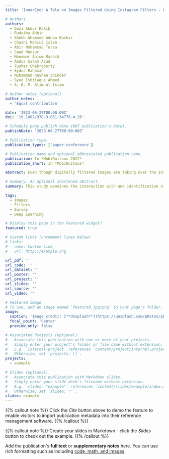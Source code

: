```yaml
---
title: 'InnerEye: A Tale on Images Filtered Using Instagram Filters - How Do We Interact with them and How Can We Automatically Identify the Extent of Filtering?'

# Authors
authors:
  - Gazi Abdur Rakib
  - Rudaiba Adnin
  - Shekh Ahammed Adnan Bashir
  - Chashi Mahiul Islam
  - Abir Mohammad Turza
  - Saad Manzur
  - Monowar Anjum Rashik
  - Abdus Salam Azad
  - Tusher Chakraborty
  - Sydur Rahaman
  - Muhammad Rayhan Shikder
  - Syed Ishtiaque Ahmed
  - A. B. M. Alim Al Islam

# Author notes (optional)
author_notes:
  - 'Equal contribution'

date: '2023-06-27T00:00:00Z'
doi: '10.1007/978-3-031-34776-4_26'

# Schedule page publish date (NOT publication's date).
publishDate: '2023-06-27T00:00:00Z'

# Publication type.
publication_types: ['paper-conference']

# Publication name and optional abbreviated publication name.
publication: In *MobiQuitous 2022*
publication_short: In *MobiQuitous*

abstract: Even though digitally filtered images are taking over the Internet for their aesthetic appeal, general people often feel betrayed if they are dealt with filtered images. Our study, comprising a series of structured surveys over images filtered using Instagram filters, reveals that different people perceive the filtered images differently. However, people have a common need for an automated tool to help them distinguish between original and filtered images. Accordingly, we develop an automated tool named ‘InnerEye’, which is capable of identifying how far an image is filtered or not. InnerEye utilizes a novel analytical design of a Neural Network Model that learns from a diverse set of images filtered using Instagram filters. Rigorous objective and subjective evaluations confirm the efficacy of InnerEye in identifying the extent of filtering in the images.

# Summary. An optional shortened abstract.
summary: This study examines the interaction with and identification of images filtered using Instagram filters, culminating in the development of an automated tool, InnerEye, for detecting the extent of image filtering.

tags:
  - Images
  - Filters
  - Survey
  - Deep Learning

# Display this page in the Featured widget?
featured: true

# Custom links (uncomment lines below)
# links:
# - name: Custom Link
#   url: http://example.org

url_pdf: ''
url_code: ''
url_dataset: ''
url_poster: ''
url_project: ''
url_slides: ''
url_source: ''
url_video: ''

# Featured image
# To use, add an image named `featured.jpg/png` to your page's folder.
image:
  caption: 'Image credit: [**Unsplash**](https://unsplash.com/photos/pLCdAaMFLTE)'
  focal_point: 'Center'
  preview_only: false

# Associated Projects (optional).
#   Associate this publication with one or more of your projects.
#   Simply enter your project's folder or file name without extension.
#   E.g. `internal-project` references `content/project/internal-project/index.md`.
#   Otherwise, set `projects: []`.
projects:
  - example

# Slides (optional).
#   Associate this publication with Markdown slides.
#   Simply enter your slide deck's filename without extension.
#   E.g. `slides: "example"` references `content/slides/example/index.md`.
#   Otherwise, set `slides: ""`.
slides: example
---
```


{{% callout note %}}
Click the _Cite_ button above to demo the feature to enable visitors to import publication metadata into their reference management software.
{{% /callout %}}

{{% callout note %}}
Create your slides in Markdown - click the _Slides_ button to check out the example.
{{% /callout %}}

Add the publication's **full text** or **supplementary notes** here. You can use rich formatting such as including [code, math, and images](https://docs.hugoblox.com/content/writing-markdown-latex/).
